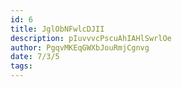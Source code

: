 ```yaml
---
id: 6
title: JglObNFwlcDJII
description: pIuvvvcPscuAhIAHlSwrlOe
author: PgqvMKEqGWXbJouRmjCgnvg
date: 7/3/5
tags:
---
```

